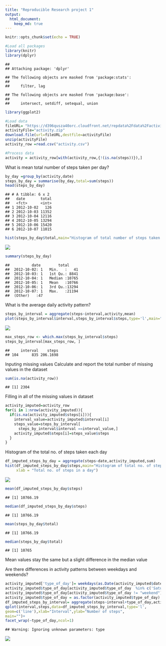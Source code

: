 ```yaml
---
title: "Reproducible Research project 1"
output: 
  html_document:
    keep_md: true
---
```



```r
knitr::opts_chunk$set(echo = TRUE)

#Load all packages 
library(knitr)
library(dplyr)
```

```
## 
## Attaching package: 'dplyr'
```

```
## The following objects are masked from 'package:stats':
## 
##     filter, lag
```

```
## The following objects are masked from 'package:base':
## 
##     intersect, setdiff, setequal, union
```

```r
library(ggplot2)

#Load data
fileURL= "https://d396qusza40orc.cloudfront.net/repdata%2Fdata%2Factivity.zip"
activityFile="activity.zip"
download.file(url=fileURL,destfile=activityFile)
unzip(activityFile)
activity_row =read.csv("activity.csv")

#Process data
activity = activity_row[with(activity_row,{!(is.na(steps))}),]
```

What is mean total number of steps taken per day?

```r
by_day =group_by(activity,date)
steps_by_day = summarise(by_day,total=sum(steps))
head(steps_by_day)
```

```
## # A tibble: 6 x 2
##   date       total
##   <fct>      <int>
## 1 2012-10-02   126
## 2 2012-10-03 11352
## 3 2012-10-04 12116
## 4 2012-10-05 13294
## 5 2012-10-06 15420
## 6 2012-10-07 11015
```

```r
hist(steps_by_day$total,main="Histogram of total number of steps taken per day", xlab = "Total no. of steps in a day")
```

![](Reproducible_Research_Project_1_files/figure-html/unnamed-chunk-1-1.png)<!-- -->

```r
summary(steps_by_day)
```

```
##          date        total      
##  2012-10-02: 1   Min.   :   41  
##  2012-10-03: 1   1st Qu.: 8841  
##  2012-10-04: 1   Median :10765  
##  2012-10-05: 1   Mean   :10766  
##  2012-10-06: 1   3rd Qu.:13294  
##  2012-10-07: 1   Max.   :21194  
##  (Other)   :47
```

What is the average daily activity pattern?

```r
steps_by_interval = aggregate(steps~interval,activity,mean)
plot(steps_by_interval$interval,steps_by_interval$steps,type='l',main="Average number of steps over all days", xlab="Interval", ylab="Average number of steps")
```

![](Reproducible_Research_Project_1_files/figure-html/unnamed-chunk-2-1.png)<!-- -->

```r
max_steps_row <- which.max(steps_by_interval$steps)
steps_by_interval[max_steps_row, ]
```

```
##     interval    steps
## 104      835 206.1698
```


Inputing missing values
Calculate and report the total number of missing values in the dataset

```r
sum(is.na(activity_row))
```

```
## [1] 2304
```

Filling in all of the missing values in dataset

```r
activity_imputed=activity_row
for(i in 1:nrow(activity_imputed)){
  if(is.na(activity_imputed$steps[i])){
    interval_value=activity_imputed$interval[i]
    steps_value=steps_by_interval[
      steps_by_interval$interval ==interval_value,]
    activity_imputed$steps[i]=steps_value$steps
  }
}
```
Histogram of the total no. of steps taken each day 

```r
df_imputed_steps_by_day = aggregate(steps~date,activity_imputed,sum)
hist(df_imputed_steps_by_day$steps,main="Histogram of total no. of steps per day(Imputed)",
     xlab = "Total no. of steps in a day")
```

![](Reproducible_Research_Project_1_files/figure-html/unnamed-chunk-5-1.png)<!-- -->

```r
mean(df_imputed_steps_by_day$steps)
```

```
## [1] 10766.19
```

```r
median(df_imputed_steps_by_day$steps)
```

```
## [1] 10766.19
```

```r
mean(steps_by_day$total)
```

```
## [1] 10766.19
```

```r
median(steps_by_day$total)
```

```
## [1] 10765
```
Mean values stay the same but a slight difference in the median value

Are there differences in activity patterns between weekdays and weekends?

```r
activity_imputed['type_of_day']= weekdays(as.Date(activity_imputed$date))
activity_imputed$type_of_day[activity_imputed$type_of_day  %in% c('Saturday','Sunday') ] <- "weekend"
activity_imputed$type_of_day[activity_imputed$type_of_day != "weekend"]="weekday"
activity_imputed$type_of_day = as.factor(activity_imputed$type_of_day)
df_imputed_steps_by_interval= aggregate(steps~interval+type_of_day,activity_imputed,mean)
qplot(interval,steps,data=df_imputed_steps_by_interval,type='l',
geom=c('line'),xlab="Interval",ylab="Number of steps",
main="")+
facet_wrap(~type_of_day,ncol=1)
```

```
## Warning: Ignoring unknown parameters: type
```

![](Reproducible_Research_Project_1_files/figure-html/unnamed-chunk-6-1.png)<!-- -->


